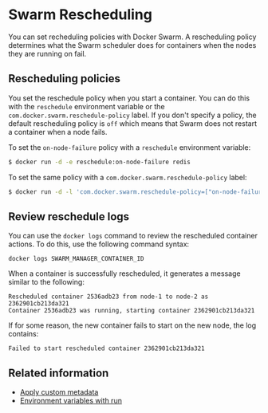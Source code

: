 <!--[metadata]>
+++
title = "Rescheduling"
description = "Swarm rescheduling"
keywords = ["docker, swarm, clustering, rescheduling"]
[menu.main]
parent="swarm_sched"
weight=6
+++
<![end-metadata]-->

# Swarm Rescheduling

You can set recheduling policies with Docker Swarm. A rescheduling policy
determines what the Swarm scheduler does for containers when the nodes they are
running on fail.

## Rescheduling policies

You set the reschedule policy when you start a container. You can do this with
the `reschedule` environment variable  or the
`com.docker.swarm.reschedule-policy` label. If you don't specify a policy, the
default rescheduling policy is `off` which means that Swarm does not restart a
container when a node fails.

To set the `on-node-failure` policy with a `reschedule` environment variable:

```bash
$ docker run -d -e reschedule:on-node-failure redis
```

To set the same policy with a `com.docker.swarm.reschedule-policy` label:

```bash
$ docker run -d -l 'com.docker.swarm.reschedule-policy=["on-node-failure"]' redis
```

## Review reschedule logs

You can use the `docker logs` command to review the rescheduled container
actions.  To do this, use the following command syntax:

```
docker logs SWARM_MANAGER_CONTAINER_ID
```

When a container is successfully rescheduled, it generates a message similar to
the following:

```
Rescheduled container 2536adb23 from node-1 to node-2 as 2362901cb213da321
Container 2536adb23 was running, starting container 2362901cb213da321
```

If for some reason, the new container fails to start on the new node, the log
contains:

```
Failed to start rescheduled container 2362901cb213da321
```

## Related information

* [Apply custom metadata](https://docs.docker.com/engine/userguide/labels-custom-metadata/)
* [Environment variables with run](https://docs.docker.com/engine/reference/run/#env-environment-variables)
